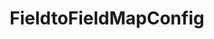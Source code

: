 ---
optionsClassName: FieldtoFieldMapConfig
optionsClassFullName: MigrationTools._EngineV1.Configuration.FieldMap.FieldtoFieldMapConfig
configurationSamples:
- name: default
  description: 
  code: >-
    {
      "$type": "FieldtoFieldMapConfig",
      "WorkItemTypeName": "*",
      "sourceField": "System.StackRank",
      "targetField": "System.Rank",
      "defaultValue": "1000"
    }
  sampleFor: MigrationTools._EngineV1.Configuration.FieldMap.FieldtoFieldMapConfig
description: Just want to map one field to another? This is the one for you.
className: FieldtoFieldMapConfig
typeName: FieldMaps
architecture: v2
options:
- parameterName: defaultValue
  type: String
  description: missng XML code comments
  defaultValue: missng XML code comments
- parameterName: sourceField
  type: String
  description: missng XML code comments
  defaultValue: missng XML code comments
- parameterName: targetField
  type: String
  description: missng XML code comments
  defaultValue: missng XML code comments
- parameterName: WorkItemTypeName
  type: String
  description: missng XML code comments
  defaultValue: missng XML code comments
status: ready
processingTarget: Work Item Field
classFile: /src/MigrationTools/_EngineV1/Configuration/FieldMap/FieldtoFieldMapConfig.cs
optionsClassFile: /src/MigrationTools/_EngineV1/Configuration/FieldMap/FieldtoFieldMapConfig.cs

redirectFrom: []
layout: reference
toc: true
permalink: /Reference/v2/FieldMaps/FieldtoFieldMapConfig/
title: FieldtoFieldMapConfig
categories:
- FieldMaps
- v2
topics:
- topic: notes
  path: ../../../../../docs/Reference/v2/FieldMaps/FieldtoFieldMapConfig-notes.md
  exists: false
  markdown: ''
- topic: introduction
  path: ../../../../../docs/Reference/v2/FieldMaps/FieldtoFieldMapConfig-introduction.md
  exists: false
  markdown: ''

---